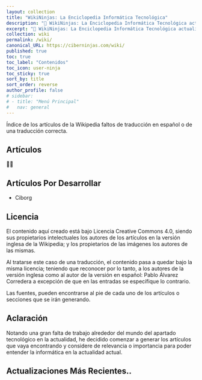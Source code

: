 ```yaml
---
layout: collection
title: "WikiNinjas: La Enciclopedia Informática Tecnológica"
description: "🤯 WikiNinjas: La Enciclopedia Informática Tecnológica actualizada creada por Ciberninjas"
excerpt: "🤯 WikiNinjas: La Enciclopedia Informática Tecnológica actualizada creada por Ciberninjas"
collection: wiki
permalink: /wiki/
canonical_URL: https://ciberninjas.com/wiki/
published: true
toc: true
toc_label: "Contenidos"
toc_icon: user-ninja
toc_sticky: true
sort_by: title
sort_order: reverse
author_profile: false
# sidebar:
# - title: "Menú Principal"
#   nav: general
---
```


Índice de los artículos de la Wikipedia faltos de traducción en español o de una traducción correcta.

## Artículos
👷‍♂️
<!-- [Ciborg](/wiki/ciborg) -->

## Artículos Por Desarrollar
- Ciborg
<!-- - [Ciborg](/wiki/ciborg) -->

## Licencia

El contenido aquí creado está bajo Licencia Creative Commons 4.0, siendo sus propietarios intelectuales los autores de los artículos en la versión inglesa de la Wikipedia; y los propietarios de las imágenes los autores de las mismas.

Al tratarse este caso de una traducción, el contenido pasa a quedar bajo la misma licencia; teniendo que reconocer por lo tanto, a los autores de la versión inglesa como al autor de la versión en español: Pablo Álvarez Corredera a excepción de que en las entradas se específique lo contrario.

Las fuentes, pueden encontrarse al pie de cada uno de los artículos o secciones que se irán generando.

## Aclaración

Notando una gran falta de trabajo alrededor del mundo del apartado tecnológico en la actualidad, he decidido comenzar a generar los artículos que vaya encontrando y considere de relevancia o importancia para poder entender la informática en la actualidad actual.

## Actualizaciones Más Recientes..